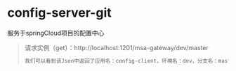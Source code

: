 # config-server-git
服务于springCloud项目的配置中心
> 请求实例（get）：http://localhost:1201/msa-gateway/dev/master
> ```sh
> 我们可以看到该Json中返回了应用名：config-client，环境名：dev，分支名：master，以及default环境和dev环境的配置内容。
> ```
